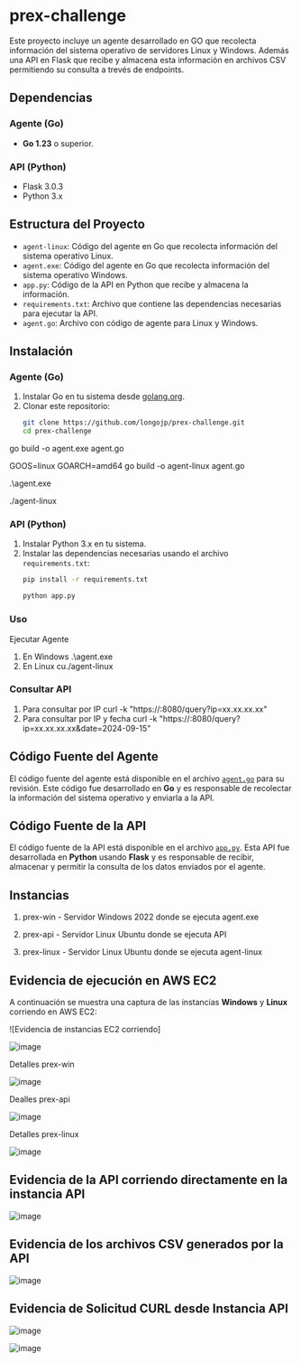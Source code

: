 # prex-challenge

Este proyecto incluye un agente desarrollado en GO que recolecta información del sistema operativo de servidores Linux y Windows. Además una API en Flask que recibe y almacena esta información en archivos CSV permitiendo su consulta a trevés de endpoints.

## Dependencias

### Agente (Go)

- **Go 1.23** o superior.

### API (Python)

- Flask 3.0.3
- Python 3.x

## Estructura del Proyecto

- `agent-linux`: Código del agente en Go que recolecta información del sistema operativo Linux.
- `agent.exe`: Código del agente en Go que recolecta información del sistema operativo Windows.
- `app.py`: Código de la API en Python que recibe y almacena la información.
- `requirements.txt`: Archivo que contiene las dependencias necesarias para ejecutar la API.
- `agent.go`: Archivo con código de agente para Linux y Windows.

## Instalación

### Agente (Go)

1. Instalar Go en tu sistema desde [golang.org](https://golang.org).
2. Clonar este repositorio:
   ```bash
   git clone https://github.com/longojp/prex-challenge.git
   cd prex-challenge


go build -o agent.exe agent.go

GOOS=linux GOARCH=amd64 go build -o agent-linux agent.go

.\agent.exe

./agent-linux


### API (Python)

1. Instalar Python 3.x en tu sistema.
2. Instalar las dependencias necesarias usando el archivo `requirements.txt`:
   ```bash
   pip install -r requirements.txt

   python app.py

### Uso
Ejecutar Agente

1. En Windows
   .\agent.exe
2. En Linux
   cu./agent-linux


### Consultar  API

1. Para consultar por IP
   curl -k "https://<IP>:8080/query?ip=xx.xx.xx.xx"
2. Para consultar por IP y fecha
   curl -k "https://<IP>:8080/query?ip=xx.xx.xx.xx&date=2024-09-15"

## Código Fuente del Agente

El código fuente del agente está disponible en el archivo [`agent.go`](./agent.go) para su revisión. Este código fue desarrollado en **Go** y es responsable de recolectar la información del sistema operativo y enviarla a la API.

## Código Fuente de la API

El código fuente de la API está disponible en el archivo [`app.py`](./app.py). Esta API fue desarrollada en **Python** usando **Flask** y es responsable de recibir, almacenar y permitir la consulta de los datos enviados por el agente.
   

## Instancias

1. prex-win - Servidor Windows 2022 donde se ejecuta agent.exe

2. prex-api - Servidor Linux Ubuntu donde se ejecuta API

3. prex-linux - Servidor Linux Ubuntu donde se ejecuta agent-linux

## Evidencia de ejecución en AWS EC2

A continuación se muestra una captura de las instancias **Windows** y **Linux** corriendo en AWS EC2:

![Evidencia de instancias EC2 corriendo]



![image](https://github.com/user-attachments/assets/fd953f71-652a-4b96-ae82-0a59cc87ae03)


Detalles prex-win

![image](https://github.com/user-attachments/assets/e0e19e90-1e29-479f-a61d-44cac7130d38)


Dealles prex-api

![image](https://github.com/user-attachments/assets/faffccc0-3049-4954-9893-e50a740e2b61)

Detalles prex-linux

![image](https://github.com/user-attachments/assets/e6d03d41-5d50-494d-9fa8-8ce256fa8682)


## Evidencia de la API corriendo directamente en la instancia API

![image](https://github.com/user-attachments/assets/0b4e4e27-b34f-4da8-8912-5ca4de8b0d46)

## Evidencia de los archivos CSV generados por la API

![image](https://github.com/user-attachments/assets/9355752f-15eb-4b83-b881-ebc75d3df59d)

## Evidencia de Solicitud CURL desde Instancia API

![image](https://github.com/user-attachments/assets/f11e44f9-dff7-4d96-a7f3-9c6281b20a0a)

![image](https://github.com/user-attachments/assets/669fe960-2ea5-4bf1-88ed-10c740569a22)




